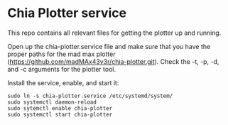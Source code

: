 # Chia Plotter service

This repo contains all relevant files for getting the plotter up and running.

Open up the chia-plotter.service file and make sure that you have the
proper paths for the mad max plotter
(https://github.com/madMAx43v3r/chia-plotter.git). Check the -t, -p, -d, and -c
arguments for the plotter tool.

Install the service, enable, and start it:
```
sudo ln -s chia-plotter.service /etc/systemd/system/
sudo systemctl daemon-reload
sudo sytemctl enable chia-plotter
sudo systemctl start chia-plotter
```
